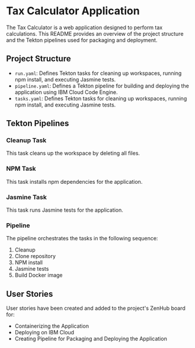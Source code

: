 # Tax Calculator Application

The Tax Calculator is a web application designed to perform tax calculations. This README provides an overview of the project structure and the Tekton pipelines used for packaging and deployment.

## Project Structure

- `run.yaml`: Defines Tekton tasks for cleaning up workspaces, running npm install, and executing Jasmine tests.
- `pipeline.yaml`: Defines a Tekton pipeline for building and deploying the application using IBM Cloud Code Engine.
- `tasks.yaml`: Defines Tekton tasks for cleaning up workspaces, running npm install, and executing Jasmine tests.

## Tekton Pipelines

### Cleanup Task

This task cleans up the workspace by deleting all files.

### NPM Task

This task installs npm dependencies for the application.

### Jasmine Task

This task runs Jasmine tests for the application.

### Pipeline

The pipeline orchestrates the tasks in the following sequence:
1. Cleanup
2. Clone repository
3. NPM install
4. Jasmine tests
5. Build Docker image

## User Stories

User stories have been created and added to the project's ZenHub board for:
- Containerizing the Application
- Deploying on IBM Cloud
- Creating Pipeline for Packaging and Deploying the Application
